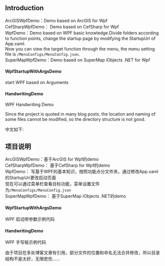 ## Introduction
ArcGISWpfDemo：Demo based on ArcGIS for Wpf     
CefSharpWpfDemo： Demo based on CefSharp for Wpf   
WpfDemo：Demo based on WPF basic knowledge.Divide folders according to function points, change the startup page by modifying the StartupUri of App.xaml.     
Now you can view the target function through the menu, the menu setting file is `/MenuConfigs/MenuConfig.json`.   
SuperMapWpfDemo：Demo based on SuperMap iObjects .NET for Wpf
#### WpfStartupWithArgsDemo
start WPF based on Arguments
#### HandwritingDemo
WPF Handwriting Demo

Since the project is quoted in many blog posts, the location and naming of some files cannot be modified, so the directory structure is not good.   

中文如下:
## 项目说明
ArcGISWpfDemo：基于ArcGIS for Wpf的demo    
CefSharpWpfDemo： 基于CefSharp for Wpf的demo    
WpfDemo： 写基于WPF的基本知识，按照功能点分文件夹，通过修改App.xaml的StartupUri更改启动页面    
现在可以通过菜单栏查看目标功能，菜单设置文件为`/MenuConfigs/MenuConfig.json`    
SuperMapWpfDemo：  基于SuperMap iObjects .NET的demo 
#### WpfStartupWithArgsDemo
WPF 启动带参数示例代码
#### HandwritingDemo
WPF 手写板示例代码

由于项目在多处博客文章有引用，部分文件的位置和命名无法合并修改，所以目录结构不是太好，无限悲伤……    
